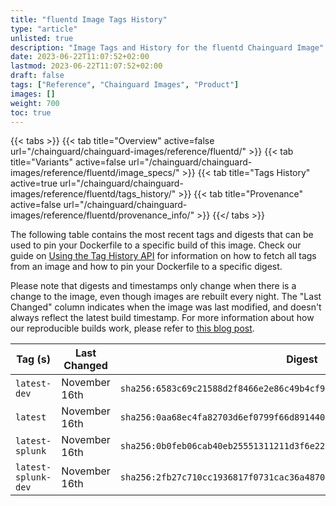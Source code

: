```yaml
---
title: "fluentd Image Tags History"
type: "article"
unlisted: true
description: "Image Tags and History for the fluentd Chainguard Image"
date: 2023-06-22T11:07:52+02:00
lastmod: 2023-06-22T11:07:52+02:00
draft: false
tags: ["Reference", "Chainguard Images", "Product"]
images: []
weight: 700
toc: true
---
```


{{< tabs >}}
{{< tab title="Overview" active=false url="/chainguard/chainguard-images/reference/fluentd/" >}}
{{< tab title="Variants" active=false url="/chainguard/chainguard-images/reference/fluentd/image_specs/" >}}
{{< tab title="Tags History" active=true url="/chainguard/chainguard-images/reference/fluentd/tags_history/" >}}
{{< tab title="Provenance" active=false url="/chainguard/chainguard-images/reference/fluentd/provenance_info/" >}}
{{</ tabs >}}

The following table contains the most recent tags and digests that can be used to pin your Dockerfile to a specific build of this image. Check our guide on [Using the Tag History API](/chainguard/chainguard-images/using-the-tag-history-api/) for information on how to fetch all tags from an image and how to pin your Dockerfile to a specific digest.

Please note that digests and timestamps only change when there is a change to the image, even though images are rebuilt every night. The "Last Changed" column indicates when the image was last modified, and doesn't always reflect the latest build timestamp. For more information about how our reproducible builds work, please refer to [this blog post](https://www.chainguard.dev/unchained/reproducing-chainguards-reproducible-image-builds).

| Tag (s)              | Last Changed  | Digest                                                                    |
|----------------------|---------------|---------------------------------------------------------------------------|
|  `latest-dev`        | November 16th | `sha256:6583c69c21588d2f8466e2e86c49b4cf9f6b08424b2f86d19dc7e51bab760de2` |
|  `latest`            | November 16th | `sha256:0aa68ec4fa82703d6ef0799f66d891440097e0b1a39abad8d7b7792ecec10857` |
|  `latest-splunk`     | November 16th | `sha256:0b0feb06cab40eb25551311211d3f6e22b18ed3f8b8b49a2d781e3a807d0ea25` |
|  `latest-splunk-dev` | November 16th | `sha256:2fb27c710cc1936817f0731cac36a4870928b3777c65e803e240de610a4d2e36` |

